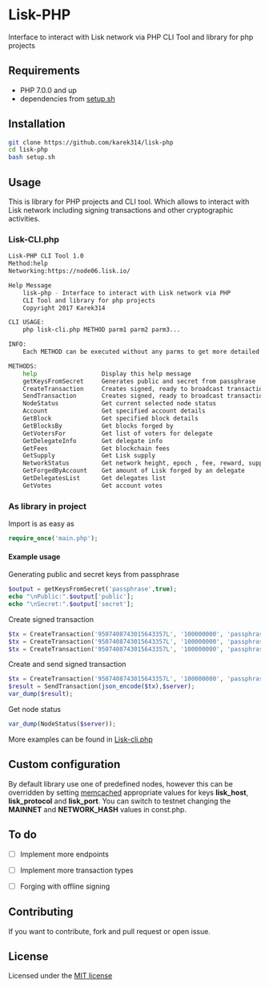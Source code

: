 # Lisk-PHP
Interface to interact with Lisk network via PHP
CLI Tool and library for php projects

## Requirements
* PHP 7.0.0 and up
* dependencies from [setup.sh](https://github.com/karek314/lisk-php/blob/master/setup.sh)

## Installation
```sh
git clone https://github.com/karek314/lisk-php
cd lisk-php
bash setup.sh
```

## Usage
This is library for PHP projects and CLI tool. Which allows to interact with Lisk network including signing transactions and other cryptographic activities.

### Lisk-CLI.php
```sh
Lisk-PHP CLI Tool 1.0
Method:help
Networking:https://node06.lisk.io/

Help Message
	lisk-php - Interface to interact with Lisk network via PHP
	CLI Tool and library for php projects
	Copyright 2017 Karek314

CLI USAGE:
	php lisk-cli.php METHOD parm1 parm2 parm3...

INFO:
	Each METHOD can be executed without any parms to get more detailed help information which parms are needed.

METHODS:
	help                  Display this help message
	getKeysFromSecret     Generates public and secret from passphrase
	CreateTransaction     Creates signed, ready to broadcast transaction
	SendTransaction       Creates signed, ready to broadcast transaction and then broadcast it
	NodeStatus            Get current selected node status
	Account               Get specified account details
	GetBlock              Get specified block details
	GetBlocksBy           Get blocks forged by
	GetVotersFor          Get list of voters for delegate
	GetDelegateInfo       Get delegate info
	GetFees               Get blockchain fees
	GetSupply             Get Lisk supply
	NetworkStatus         Get network height, epoch , fee, reward, supply
	GetForgedByAccount    Get amount of Lisk forged by an delegate
	GetDelegatesList      Get delegates list
	GetVotes              Get account votes
  ```
  
  ### As library in project
  Import is as easy as
```php
require_once('main.php');
```
  #### Example usage
  Generating public and secret keys from passphrase
  ```php
  $output = getKeysFromSecret('passphrase',true);
  echo "\nPublic:".$output['public'];
  echo "\nSecret:".$output['secret'];
  ```
  Create signed transaction
  ```php
  $tx = CreateTransaction('9507408743015643357L', '100000000', 'passphrase', false, false, -10);
  $tx = CreateTransaction('9507408743015643357L', '100000000', 'passphrase1', 'passphrase2', false, -10);
  $tx = CreateTransaction('9507408743015643357L', '100000000', 'passphrase1', 'passphrase2', 'custom data', -10);
  ```
  Create and send signed transaction
  ```php
  $tx = CreateTransaction('9507408743015643357L', '100000000', 'passphrase', false, false, -10);
  $result = SendTransaction(json_encode($tx),$server);
  var_dump($result);
  ```
  Get node status
  ```php
  var_dump(NodeStatus($server));
  ```
  More examples can be found in [Lisk-cli.php](https://github.com/karek314/lisk-php/blob/master/lisk-cli.php)
  
  ## Custom configuration
  By default library use one of predefined nodes, however this can be overridden by setting [memcached](https://memcached.org) appropriate values for keys <b>lisk_host</b>, <b>lisk_protocol</b> and <b>lisk_port</b>.
  You can switch to testnet changing the <b>MAINNET</b> and <b>NETWORK_HASH</b> values in const.php.

 ## To do
- [ ] Implement more endpoints
- [ ] Implement more transaction types
- [ ] Forging with offline signing
  
 
 ## Contributing
If you want to contribute, fork and pull request or open issue.
  		  

## License
Licensed under the [MIT license](https://github.com/karek314/lisk-php/blob/master/LICENSE)
